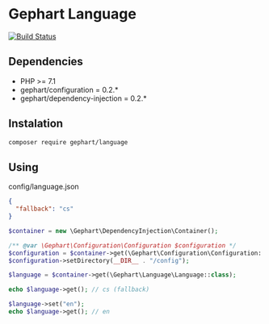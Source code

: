 Gephart Language
===

[![Build Status](https://travis-ci.org/gephart/language.svg?branch=master)](https://travis-ci.org/gephart/language)

Dependencies
---
 - PHP >= 7.1
 - gephart/configuration = 0.2.*
 - gephart/dependency-injection = 0.2.*

Instalation
---

```bash
composer require gephart/language
```

Using
---

config/language.json
```json
{
  "fallback": "cs"
}
```

```php
$container = new \Gephart\DependencyInjection\Container();

/** @var \Gephart\Configuration\Configuration $configuration */
$configuration = $container->get(\Gephart\Configuration\Configuration::class);
$configuration->setDirectory(__DIR__ . "/config");

$language = $container->get(\Gephart\Language\Language::class);

echo $language->get(); // cs (fallback)

$language->set("en");
echo $language->get(); // en
```